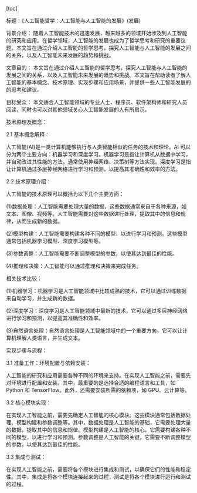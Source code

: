 
[toc]                    
                
                
标题：《人工智能哲学：人工智能与人工智能的发展》(发展)

背景介绍：
随着人工智能技术的迅速发展，越来越多的领域开始涉及到人工智能的研究和应用。在哲学领域，人工智能的发展也成为了哲学思考和研究的重要议题。本文旨在通过介绍人工智能的哲学思考，探究人工智能与人工智能的发展之间的关系，以及人工智能未来发展的趋势和挑战。

文章目的：
本文旨在通过介绍人工智能的哲学思考，探究人工智能与人工智能的发展之间的关系，以及人工智能未来发展的趋势和挑战。本文旨在帮助读者了解人工智能的基本概念、技术原理、实现步骤和应用场景，并提供一些人工智能发展的的思考和建议。

目标受众：
本文适合人工智能领域的专业人士、程序员、软件架构师和研究人员阅读，同时也可以对其他领域关心人工智能发展的人有所启示。

技术原理及概念：

2.1 基本概念解释：

人工智能(AI)是一类计算机能够执行与人类智能相似的任务的技术和理论。AI 可以分为两个主要方向：机器学习和深度学习。机器学习是指让计算机从数据中学习，并自动改进其性能的方法，通常使用神经网络、决策树等方法实现。深度学习是指让计算机通过多层神经网络进行学习和预测，以提高其准确性和效率的方法。

2.2 技术原理介绍：

人工智能的技术原理可以概括为以下几个主要方面：

(1)数据处理：人工智能需要处理大量的数据，这些数据通常来自于各种来源，如文本、图像、视频等。人工智能需要对这些数据进行处理，提取其中的信息和规律，从而生成新的数据。

(2)模型构建：人工智能需要构建各种不同的模型，以进行学习和预测。这些模型通常包括机器学习模型、深度学习模型等。

(3)参数调整：人工智能需要不断调整模型的参数，以使其达到最佳的性能。

(4)推理和决策：人工智能可以通过推理和决策来完成任务。

相关技术比较：

(1)机器学习：机器学习是人工智能领域中比较成熟的技术，它可以通过训练数据来自动学习，并生成新的数据。

(2)深度学习：深度学习是人工智能领域中最新的技术，它可以通过多层神经网络进行学习和预测，以提高其准确性和效率。

(3)自然语言处理：自然语言处理是人工智能领域中的一个重要方向，它可以让计算机理解人类语言，并生成文本。

实现步骤与流程：

3.1 准备工作：环境配置与依赖安装：

人工智能的研究和应用需要各种不同的环境来支持。在实现人工智能之前，需要先对环境进行配置和安装。其中，最重要的是选择合适的编程语言和工具，如 Python 和 TensorFlow。此外，还需要安装所需的依赖项，如 GPU、云计算等。

3.2 核心模块实现：

在实现人工智能之前，需要先确定人工智能的核心模块。这些模块通常包括数据处理、模型构建和参数调整等。其中，数据处理是人工智能的基础，它需要处理大量的数据，提取其中的信息和规律。模型构建是人工智能的核心，它需要构建各种不同的模型，以进行学习和预测。参数调整是人工智能的关键，它需要不断调整模型的参数，以使其达到最佳的性能。

3.3 集成与测试：

在实现人工智能之前，需要将各个模块进行集成和测试，以确保它们的性能和稳定性。其中，集成是将各个模块连接起来的过程，测试是将各个模块进行运行和测试的过程。

